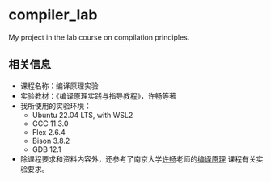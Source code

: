 # compiler_lab

My project in the lab course on compilation principles.

## 相关信息

- 课程名称：编译原理实验
- 实验教材：《编译原理实践与指导教程》，许畅等著
- 我所使用的实验环境：
    - Ubuntu 22.04 LTS, with WSL2
    - GCC 11.3.0
    - Flex 2.6.4
    - Bison 3.8.2
    - GDB 12.1
- 除课程要求和资料内容外，还参考了南京大学[许畅](https://cs.nju.edu.cn/changxu/index.htm)老师的[编译原理](https://cs.nju.edu.cn/changxu/2_compiler/index.html) 课程有关实验要求。

